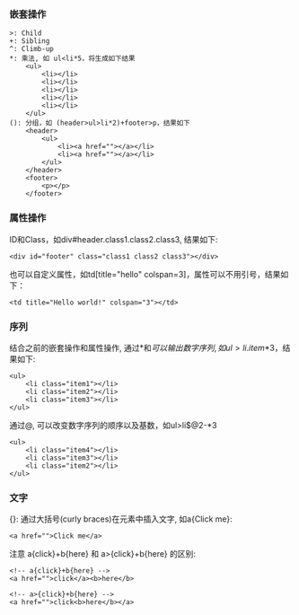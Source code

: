 ### 嵌套操作

```
>: Child
+: Sibling
^: Climb-up
*: 乘法, 如 ul<li*5，将生成如下结果
    <ul>
        <li></li>
        <li></li>
        <li></li>
        <li></li>
        <li></li>
    </ul>
(): 分组，如 (header>ul>li*2)+footer>p，结果如下
    <header>
        <ul>
            <li><a href=""></a></li>
            <li><a href=""></a></li>
        </ul>
    </header>
    <footer>
        <p></p>
    </footer>
```

### 属性操作

ID和Class，如div#header.class1.class2.class3, 结果如下:
```
<div id="footer" class="class1 class2 class3"></div>
```
也可以自定义属性，如td[title="hello" colspan=3]，属性可以不用引号，结果如下：
```
<td title="Hello world!" colspan="3"></td>
```

### 序列

结合之前的嵌套操作和属性操作, 通过*和$可以输出数字序列, 如ul>li.item$*3，结果如下:
```
<ul>
    <li class="item1"></li>
    <li class="item2"></li>
    <li class="item3"></li>
</ul>
```
通过@, 可以改变数字序列的顺序以及基数，如ul>li$@2-*3

```
<ul>
    <li class="item4"></li>
    <li class="item3"></li>
    <li class="item2"></li>
</ul>
```

### 文字

{}: 通过大括号(curly braces)在元素中插入文字, 如a{Click me}:
```
<a href="">Click me</a>
```
注意 a{click}+b{here} 和 a>{click}+b{here} 的区别:
```
<!-- a{click}+b{here} -->
<a href="">click</a><b>here</b>

<!-- a>{click}+b{here} -->
<a href="">click<b>here</b></a>
```